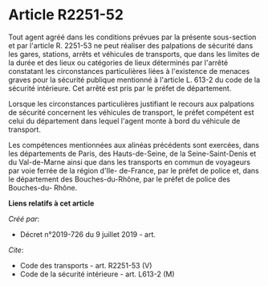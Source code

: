 # Article R2251-52

Tout agent agréé dans les conditions prévues par la présente sous-section et par l'article R. 2251-53 ne peut réaliser des
palpations de sécurité dans les gares, stations, arrêts et véhicules de transports, que dans les limites de la durée et des
lieux ou catégories de lieux déterminés par l'arrêté constatant les circonstances particulières liées à l'existence de
menaces graves pour la sécurité publique mentionné à l'article L. 613-2 du code de la sécurité intérieure. Cet arrêté est
pris par le préfet de département. 

Lorsque les circonstances particulières justifiant le recours aux palpations de sécurité concernent les véhicules de
transport, le préfet compétent est celui du département dans lequel l'agent monte à bord du véhicule de transport. 

Les compétences mentionnées aux alinéas précédents sont exercées, dans les départements de Paris, des Hauts-de-Seine, de la
Seine-Saint-Denis et du Val-de-Marne ainsi que dans les transports en commun de voyageurs par voie ferrée de la région d'Ile-
de-France, par le préfet de police et, dans le département des Bouches-du-Rhône, par le préfet de police des Bouches-du-
Rhône.

**Liens relatifs à cet article**

_Créé par_:

  - Décret n°2019-726 du 9 juillet 2019 - art.

_Cite_:

  - Code des transports - art. R2251-53 (V)
  - Code de la sécurité intérieure - art. L613-2 (M)
